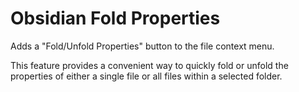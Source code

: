 # Obsidian Fold Properties

Adds a "Fold/Unfold Properties" button to the file context menu.

This feature provides a convenient way to quickly fold or unfold the properties of either a single file or all files within a selected folder.
